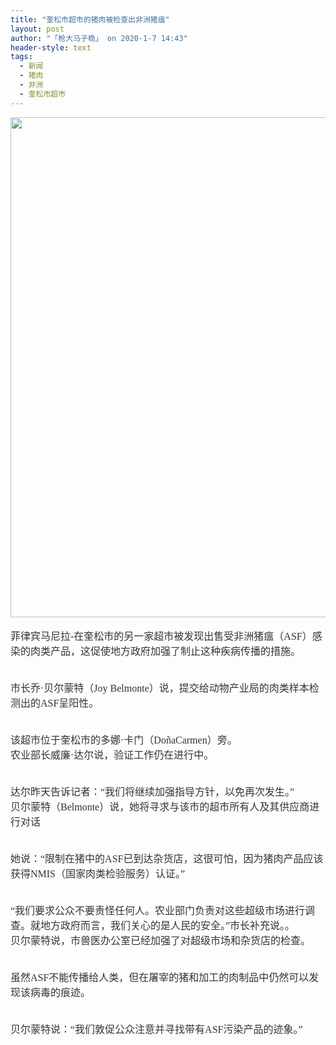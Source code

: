 ```yaml
---
title: "奎松市超市的猪肉被检查出非洲猪瘟"
layout: post
author: "「枪大马子稳」 on 2020-1-7 14:43"
header-style: text
tags:
  - 新闻
  - 猪肉
  - 非洲
  - 奎松市超市
---
```


<head></head>
<body>
 <ignore_js_op> 
  <img aid="1325408" src="https://bbs.boniu123.cc/data/attachment/forum/202001/07/111042irs1vfr5ip4z4k44.jpg" zoomfile="data/attachment/forum/202001/07/111042irs1vfr5ip4z4k44.jpg" file="data/attachment/forum/202001/07/111042irs1vfr5ip4z4k44.jpg" width="800" inpost="1"> 
  <div class="tip tip_4 aimg_tip" id="aimg_1325408_menu" style="position: absolute; display: none" disautofocus="true"> 
   <div class="xs0"> 
    <p><strong>103804rjjjp5flpjzx7bab.jpg</strong> <em class="xg1">(67.71 KB, 下载次数: 0)</em></p> 
    <p> <a href="forum.php?mod=attachment&amp;aid=MTMyNTQwOHw5NmVkYTYyYnwxNTc4NTA3NzYxfDB8NTQ3NjQy&amp;nothumb=yes" target="_blank">下载附件</a> &nbsp;<a href="javascript:;" onclick="showWindow(this.id, this.getAttribute('url'), 'get', 0);" id="savephoto_1325408" url="home.php?mod=spacecp&amp;ac=album&amp;op=saveforumphoto&amp;aid=1325408&amp;handlekey=savephoto_1325408">保存到相册</a> </p> 
    <p class="xg1 y"><span title="2020-1-7 11:10">前天&nbsp;11:10</span> 上传</p> 
   </div> 
   <div class="tip_horn"></div> 
  </div> 
 </ignore_js_op> 
 <br> 
 <br> 
 <font style="color:rgb(51, 51, 51)"><font face="&amp;quot"><font style="font-size:16px"><font face="宋体"><font size="3">菲律宾马尼拉-在奎松市的另一家超市被发现出售受非洲猪瘟（ASF）感染的肉类产品，这促使地方政府加强了制止这种疾病传播的措施。</font></font></font></font></font>
 <br> 
 <font style="color:rgb(51, 51, 51)"><font face="&amp;quot"><font style="font-size:16px"><font face="宋体"><font size="3"><br> </font></font></font></font></font>
 <br> 
 <font style="color:rgb(51, 51, 51)"><font face="&amp;quot"><font style="font-size:16px"><font face="宋体"><font size="3">市长乔·贝尔蒙特（Joy Belmonte）说，提交给动物产业局的肉类样本检测出的ASF呈阳性。</font></font></font></font></font>
 <br> 
 <font style="color:rgb(51, 51, 51)"><font face="&amp;quot"><font style="font-size:16px"><font face="宋体"><font size="3"><br> </font></font></font></font></font>
 <br> 
 <font style="color:rgb(51, 51, 51)"><font face="&amp;quot"><font style="font-size:16px"><font face="宋体"><font size="3">该超市位于奎松市的多娜·卡门（DoñaCarmen）旁。</font></font></font></font></font>
 <br> 
 <font style="color:rgb(51, 51, 51)"><font face="&amp;quot"><font style="font-size:16px"><font face="宋体"><font size="3">农业部长威廉·达尔说，验证工作仍在进行中。</font></font></font></font></font>
 <br> 
 <font style="color:rgb(51, 51, 51)"><font face="&amp;quot"><font style="font-size:16px"><font face="宋体"><font size="3"><br> </font></font></font></font></font>
 <br> 
 <font style="color:rgb(51, 51, 51)"><font face="&amp;quot"><font style="font-size:16px"><font face="宋体"><font size="3">达尔昨天告诉记者：“我们将继续加强指导方针，以免再次发生。”</font></font></font></font></font>
 <br> 
 <font style="color:rgb(51, 51, 51)"><font face="&amp;quot"><font style="font-size:16px"><font face="宋体"><font size="3">贝尔蒙特（Belmonte）说，她将寻求与该市的超市所有人及其供应商进行对话</font></font></font></font></font>
 <br> 
 <font style="color:rgb(51, 51, 51)"><font face="&amp;quot"><font style="font-size:16px"><font face="宋体"><font size="3"><br> </font></font></font></font></font>
 <br> 
 <font style="color:rgb(51, 51, 51)"><font face="&amp;quot"><font style="font-size:16px"><font face="宋体"><font size="3">她说：“限制在猪中的ASF已到达杂货店，这很可怕，因为猪肉产品应该获得NMIS（国家肉类检验服务）认证。”</font></font></font></font></font>
 <br> 
 <font style="color:rgb(51, 51, 51)"><font face="&amp;quot"><font style="font-size:16px"><font face="宋体"><font size="3"><br> </font></font></font></font></font>
 <br> 
 <font style="color:rgb(51, 51, 51)"><font face="&amp;quot"><font style="font-size:16px"><font face="宋体"><font size="3">“我们要求公众不要责怪任何人。农业部门负责对这些超级市场进行调查。就地方政府而言，我们关心的是人民的安全。”市长补充说。。</font></font></font></font></font>
 <br> 
 <font style="color:rgb(51, 51, 51)"><font face="&amp;quot"><font style="font-size:16px"><font face="宋体"><font size="3">贝尔蒙特说，市兽医办公室已经加强了对超级市场和杂货店的检查。</font></font></font></font></font>
 <br> 
 <font style="color:rgb(51, 51, 51)"><font face="&amp;quot"><font style="font-size:16px"><font face="宋体"><font size="3"><br> </font></font></font></font></font>
 <br> 
 <font style="color:rgb(51, 51, 51)"><font face="&amp;quot"><font style="font-size:16px"><font face="宋体"><font size="3">虽然ASF不能传播给人类，但在屠宰的猪和加工的肉制品中仍然可以发现该病毒的痕迹。</font></font></font></font></font>
 <br> 
 <font style="color:rgb(51, 51, 51)"><font face="&amp;quot"><font style="font-size:16px"><font face="宋体"><font size="3"><br> </font></font></font></font></font>
 <br> 
 <font style="color:rgb(51, 51, 51)"><font face="&amp;quot"><font style="font-size:16px"><font face="宋体"><font size="3">贝尔蒙特说：“我们敦促公众注意并寻找带有ASF污染产品的迹象。”</font></font></font></font></font>
 <br> 
 <br>
</body>


